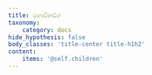 ```yaml
---
title: මහාවිභඞ්ග
taxonomy:
    category: docs
hide_hypothesis: false
body_classes: 'title-center title-h1h2'
content:
    items: '@self.children'
---
```



